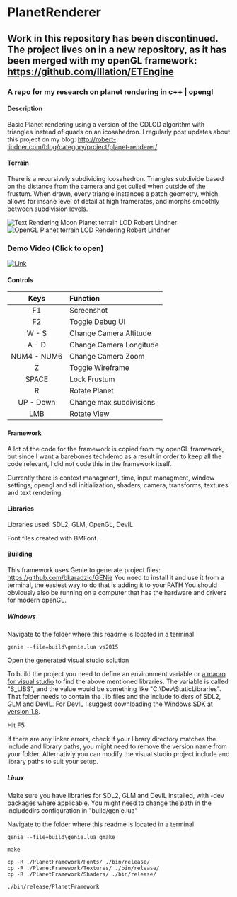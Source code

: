 # PlanetRenderer

## **Work in this repository has been discontinued. The project lives on in a new repository, as it has been merged with my openGL framework: https://github.com/Illation/ETEngine**


### A repo for my research on planet rendering in c++ | opengl

#### Description
Basic Planet rendering using a version of the CDLOD algorithm with triangles instead of quads on an icosahedron.
I regularly post updates about this project on my blog: http://robert-lindner.com/blog/category/project/planet-renderer/

#### Terrain
There is a recursively subdividing icosahedron. Triangles subdivide based on the distance from the camera and get culled when outside of the frustum. When drawn, every triangle instances a patch geometry, which allows for insane level of detail at high framerates, and morphs smoothly between subdivision levels.

![Text Rendering Moon Planet terrain LOD Robert Lindner](http://i.imgur.com/csAW0tV.jpg)
![OpenGL Planet terrain LOD Rendering Robert Lindner](http://i.imgur.com/qubk7gj.jpg)

### Demo Video (Click to open)
[![Link](https://i.ytimg.com/vi/66VysDSQ8Mw/maxresdefault.jpg)](https://www.youtube.com/watch?v=66VysDSQ8Mw)

#### Controls
| Keys | Function |
| :---: |:--- |
| F1 | Screenshot |
| F2 | Toggle Debug UI |
| W - S | Change Camera Altitude |
| A - D | Change Camera Longitude |
| NUM4 - NUM6 | Change Camera Zoom |
| Z | Toggle Wireframe |
| SPACE | Lock Frustum |
| R | Rotate Planet |
| UP - Down | Change max subdivisions |
| LMB | Rotate View |

#### Framework
A lot of the code for the framework is copied from my openGL framework, but since I want a barebones techdemo as a result in order to keep all the code relevant, I did not code this in the framework itself.

Currently there is context managment, time, input managment, window settings, opengl and sdl initialization, shaders, camera, transforms, textures and text rendering.

#### Libraries
Libraries used: SDL2, GLM, OpenGL, DevIL

Font files created with BMFont.

#### Building

This framework uses Genie to generate project files: https://github.com/bkaradzic/GENie
You need to install it and use it from a terminal, the easiest way to do that is adding it to your PATH
You should obviously also be running on a computer that has the hardware and drivers for modern openGL.

##### Windows

Navigate to the folder where this readme is located in a terminal

    genie --file=build\genie.lua vs2015
    
Open the generated visual studio solution

To build the project you need to define an environment variable or [a macro for visual studio](https://imgur.com/a/6uMFN) to find the above mentioned libraries.
The variable is called "S_LIBS", and the value would be something like "C:\Dev\StaticLibraries".
That folder needs to contain the .lib files and the include folders of SDL2, GLM and DevIL.
For DevIL I suggest downloading the [Windows SDK at version 1.8](https://sourceforge.net/projects/openil/files/DevIL%20Windows%20SDK/1.8.0/).

Hit F5

If there are any linker errors, check if your library directory matches the include and library paths, you might need to remove the version name from your folder.
Alternativly you can modify the visual studio project include and library paths to suit your setup. 

##### Linux

Make sure you have libraries for SDL2, GLM and DevIL installed, with -dev packages where applicable.
You might need to change the path in the includedirs configuration in "build/genie.lua"

Navigate to the folder where this readme is located in a terminal

    genie --file=build\genie.lua gmake
    
    make
    
    cp -R ./PlanetFramework/Fonts/ ./bin/release/
    cp -R ./PlanetFramework/Textures/ ./bin/release/
    cp -R ./PlanetFramework/Shaders/ ./bin/release/
    
    ./bin/release/PlanetFramework

